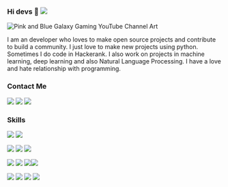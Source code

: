 ### Hi devs 👋    ![](https://komarev.com/ghpvc/?username=momoislam8849&color=blueviolet)



![Pink and Blue Galaxy Gaming YouTube Channel Art](https://user-images.githubusercontent.com/42634933/95649907-095f1b00-0b02-11eb-814c-487045cf30f4.png)


I am an developer who loves to make open source projects and contribute to build a community. I just love to make new projects using python. Sometimes I do code in Hackerank.
I also work on projects in machine learning, deep learning and also Natural Language Processing.
I have a love and hate relationship with programming.

### Contact Me

[<img src="https://img.shields.io/badge/linkedin-%230077B5.svg?&style=for-the-badge&logo=linkedin&logoColor=white" />](https://www.linkedin.com/in/USERNAME/) [<img src = "https://img.shields.io/badge/instagram-%23E4405F.svg?&style=for-the-badge&logo=instagram&logoColor=white">](https://www.instagram.com/USERNAME/) [<img src = "https://img.shields.io/badge/facebook-%231877F2.svg?&style=for-the-badge&logo=facebook&logoColor=white">](https://www.facebook.com/momo.islam.31508)

### Skills

<img src="https://img.shields.io/badge/django%20-%23092E20.svg?&style=for-the-badge&logo=django&logoColor=white" /> <img src="https://img.shields.io/badge/shell_script%20-%23121011.svg?&style=for-the-badge&logo=gnu-bash&logoColor=white" />

<img src="https://img.shields.io/badge/mysql-%2300f.svg?&style=for-the-badge&logo=mysql&logoColor=white" /> <img src="https://img.shields.io/badge/postgres-%23316192.svg?&style=for-the-badge&logo=postgresql&logoColor=white" /> <img src="https://img.shields.io/badge/sqlite-%2307405e.svg?&style=for-the-badge&logo=sqlite&logoColor=white" />

<img src="https://img.shields.io/badge/python%20-%2314354C.svg?&style=for-the-badge&logo=python&logoColor=white" /> <img src="https://img.shields.io/badge/javascript-%23F7DF1E.svg?&style=flat-square&logo=javascript&logoColor=black&labelColor=black" /> <img src="https://img.shields.io/badge/c%20-%2300599C.svg?&style=for-the-badge&logo=c&logoColor=white" /><img src="https://img.shields.io/badge/java-%23ED8B00.svg?&style=for-the-badge&logo=java&logoColor=white" />

<img src="https://img.shields.io/badge/html5%20-%23E34F26.svg?&style=for-the-badge&logo=html5&logoColor=white" /> <img src="https://img.shields.io/badge/css3%20-%231572B6.svg?&style=for-the-badge&logo=css3&logoColor=white" /> <img src="https://img.shields.io/badge/bootstrap%20-%23563D7C.svg?&style=for-the-badge&logo=bootstrap&logoColor=white" /> <img src="https://img.shields.io/badge/jquery%20-%230769AD.svg?&style=for-the-badge&logo=jquery&logoColor=white" />
